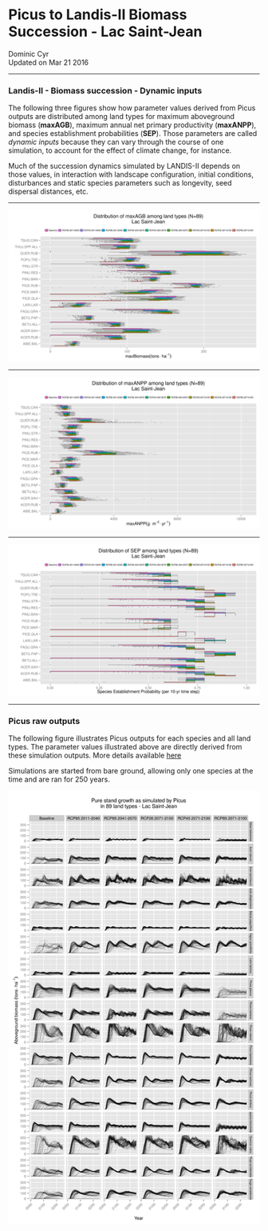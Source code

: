 # Picus to Landis-II Biomass Succession - Lac Saint-Jean
Dominic Cyr  
Updated on Mar 21 2016

-------











### Landis-II - Biomass succession - Dynamic inputs

The following three figures show how parameter values derived from Picus outputs are distributed among land types for maximum aboveground biomass (**maxAGB**), maximum annual net primary productivity (**maxANPP**), and species establishment probabilities (**SEP**). Those parameters are called *dynamic inputs* because they can vary through the course of one simulation, to account for the effect of climate change, for instance.

Much of the succession dynamics simulated by LANDIS-II depends on those values, in interaction with landscape configuration, initial conditions, disturbances and static species parameters such as longevity, seed dispersal distances, etc.

-------

![Picus inferred maxAGB](..//figures/ParamDistrib_maxAGB_LSJ.png)


-------

![Picus inferred maxANPP](..//figures/ParamDistrib_maxANPP_LSJ.png)


-------

![Picus inferred SEP](..//figures/ParamDistrib_SEP_LSJ.png)

-------

### Picus raw outputs

The following figure illustrates Picus outputs for each species and all land types. The parameter values illustrated above are directly derived from these simulation outputs. More details available [here](https://github.com/dcyr/PicusToLandisIIBiomassSuccession)

Simulations are started from bare ground, allowing only one species at the time and are ran for 250 years.

![Picus raw outputs](..//figures/picusGrowth_LSJ.png)

